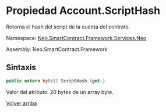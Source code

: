 # Propiedad Account.ScriptHash

Retorna el hash del script de la cuenta del contrato.

Namespace: [Neo.SmartContract.Framework.Services.Neo](../../Neo.md)

Assembly: Neo.SmartContract.Framework

## Sintaxis

```c#
public extern byte[] ScriptHash {get;}
```

Valor del atributo: 20 bytes de un array byte.



[Volver arriba](../Account.md)
